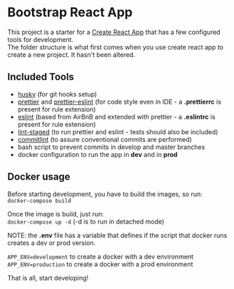 # Bootstrap React App

This project is a starter for a [Create React App](https://github.com/facebook/create-react-app) that has a few configured tools for development.<br>
The folder structure is what first comes when you use create react app to create a new project. It hasn't been altered.

## Included Tools

- [husky](https://www.npmjs.com/package/husky) (for git hooks setup)
- [prettier](https://github.com/prettier/prettier) and [prettier-eslint](https://github.com/prettier/prettier-eslint) (for code style even in IDE - a **.prettierrc** is present for rule extension)
- [eslint](https://www.npmjs.com/package/eslint-config-airbnb) (based from AirBnB and extended with prettier - a **.eslintrc** is present for rule extension)
- [lint-staged](https://www.npmjs.com/package/lint-staged) (to run prettier and eslint - tests should also be included)
- [commitlint](https://github.com/marionebl/commitlint) (to assure conventional commits are performed)
- bash script to prevent commits in develop and master branches
- docker configuration to run the app in **dev** and in **prod**

## Docker usage

Before starting development, you have to build the images, so run:<br>
```docker-compose build```

Once the image is build, just run:<br>
```docker-compose up -d``` (-d is to run in detached mode)

NOTE: the **.env** file has a variable that defines if the script that docker runs creates a dev or prod version.

```APP_ENV=development``` to create a docker with a dev environment
```APP_ENV=production``` to create a docker with a prod environment

That is all, start developing!
